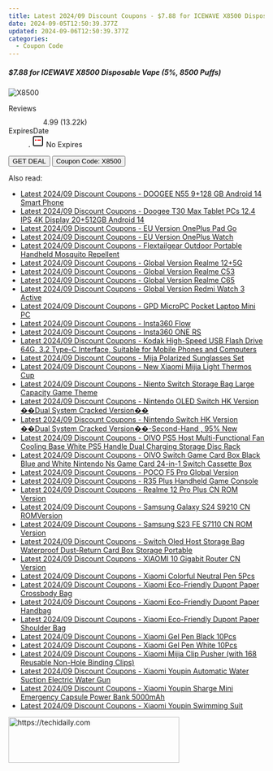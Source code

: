 ```yaml
---
title: Latest 2024/09 Discount Coupons - $7.88 for ICEWAVE X8500 Disposable Vape (5%%, 8500 Puffs)
date: 2024-09-05T12:50:39.377Z
updated: 2024-09-06T12:50:39.377Z
categories:
  - Coupon Code
---
```



<div class="max-w-4xl mx-auto grid grid-cols-1 lg:max-w-5xl lg:gap-x-20 lg:grid-cols-2">
  <div class="relative p-3 col-start-1 row-start-1 flex flex-col-reverse rounded-lg bg-gradient-to-t from-black/75 via-black/0 sm:bg-none sm:row-start-2 sm:p-0 lg:row-start-1">
    <h5 class="mt-1 text-lg font-semibold text-white sm:text-slate-900 md:text-2xl dark:sm:text-white">$7.88 for ICEWAVE X8500 Disposable Vape (5%, 8500 Puffs)</h5>
  </div>
  
  <div class="col-start-1 col-end-3 row-start-1 grid gap-4 sm:mb-6 sm:grid-cols-4 lg:col-start-2 lg:row-span-6 lg:row-end-6 lg:mb-0 lg:gap-6">
      <img src="https://static.shareasale.com/image/59344/deal/icewavex8500disposane.jpg" onClick="javascript:window.open(decodeURIComponent('https%3A%2F%2Fwww.shareasale.com%2Fu.cfm%3Fd%3D1080590%26m%3D59344%26u%3D4338022'), '_blank');void(0);" alt="X8500" class="h-60 w-full rounded-lg object-cover sm:col-span-2 sm:h-52 lg:col-span-full" loading="lazy" />
    
  </div>
  <dl class="row-start-2 mt-4 flex items-center text-xs font-medium sm:row-start-3 sm:mt-1 md:mt-2.5 lg:row-start-2">
    <dt class="sr-only">Reviews</dt>
    <dd class="flex items-center text-indigo-600 dark:text-indigo-400">
      <svg width="24" height="24" fill="none" aria-hidden="true" class="mr-1 stroke-current dark:stroke-indigo-500">
        <path d="m12 5 2 5h5l-4 4 2.103 5L12 16l-5.103 3L9 14l-4-4h5l2-5Z" stroke-width="2" stroke-linecap="round" stroke-linejoin="round" />
      </svg>
      <span>4.99 <span class="font-normal text-slate-400">(13.22k)</span></span>
    </dd>
    <dt class="sr-only">ExpiresDate</dt>
    <dd class="flex items-center">
      <svg width="2" height="2" aria-hidden="true" fill="currentColor" class="mx-3 text-slate-300">
        <circle cx="1" cy="1" r="1" />
      </svg>
      <svg width="24" height="24" viewBox="0 0 24 24" fill="none" stroke="currentColor" stroke-width="2">
        <rect x="3" y="3" width="18" height="18" rx="2" fill="#fff" />
        <path d="M6 10L18 10" stroke="red" stroke-width="2" fill="none" />
        <path d="M10 6L10 18" stroke="#fff" stroke-width="2" fill="none" />
      </svg>
      No Expires    </dd>
  </dl>
  <div class="col-start-1 row-start-3 mt-4 self-center sm:col-start-2 sm:row-span-2 sm:row-start-2 sm:mt-0 lg:col-start-1 lg:row-start-3 lg:row-end-4 lg:mt-6">
    <button type="button" onClick="javascript:window.open(decodeURIComponent('https%3A%2F%2Fwww.shareasale.com%2Fu.cfm%3Fd%3D1080590%26m%3D59344%26u%3D4338022'), '_blank');void(0);" class="rounded-lg bg-red-600 px-3 py-2 text-sm font-medium leading-6 text-white">GET DEAL</button>
    <button type="button" onClick="javascript:window.open(decodeURIComponent('https%3A%2F%2Fwww.shareasale.com%2Fu.cfm%3Fd%3D1080590%26m%3D59344%26u%3D4338022'), '_blank');void(0);" class="border-dashed border-2 border-indigo-600 bg-green-100 text-sm leading-6 font-medium py-2 px-3 rounded-lg">Coupon Code: X8500</button>
  </div>
  <p class="col-start-1 mt-4 text-sm leading-6 sm:col-span-2 lg:col-span-1 lg:row-start-4 lg:mt-6 dark:text-slate-400">
     
  </p>
</div>
<span class="atpl-alsoreadstyle">Also read:</span>
<div><ul>
<li><a href="https://coupons.techidaily.com/coupon-1117949-share-97331-sale/"><u>Latest 2024/09 Discount Coupons - DOOGEE N55 9+128 GB Android 14 Smart Phone</u></a></li>
<li><a href="https://coupons.techidaily.com/coupon-1117948-share-97331-sale/"><u>Latest 2024/09 Discount Coupons - Doogee T30 Max Tablet PCs 12.4  IPS 4K Display 20+512GB Android 14</u></a></li>
<li><a href="https://coupons.techidaily.com/coupon-1118018-share-97331-sale/"><u>Latest 2024/09 Discount Coupons - EU Version OnePlus Pad Go</u></a></li>
<li><a href="https://coupons.techidaily.com/coupon-1118013-share-97331-sale/"><u>Latest 2024/09 Discount Coupons - EU Version OnePlus Watch</u></a></li>
<li><a href="https://coupons.techidaily.com/coupon-1117937-share-97331-sale/"><u>Latest 2024/09 Discount Coupons - Flextailgear Outdoor Portable Handheld Mosquito Repellent</u></a></li>
<li><a href="https://coupons.techidaily.com/coupon-1118014-share-97331-sale/"><u>Latest 2024/09 Discount Coupons - Global Version Realme 12+5G</u></a></li>
<li><a href="https://coupons.techidaily.com/coupon-1117946-share-97331-sale/"><u>Latest 2024/09 Discount Coupons - Global Version Realme C53</u></a></li>
<li><a href="https://coupons.techidaily.com/coupon-1118009-share-97331-sale/"><u>Latest 2024/09 Discount Coupons - Global Version Realme C65</u></a></li>
<li><a href="https://coupons.techidaily.com/coupon-1118004-share-97331-sale/"><u>Latest 2024/09 Discount Coupons - Global Version Redmi Watch 3 Active</u></a></li>
<li><a href="https://coupons.techidaily.com/coupon-1117947-share-97331-sale/"><u>Latest 2024/09 Discount Coupons - GPD MicroPC Pocket Laptop Mini PC</u></a></li>
<li><a href="https://coupons.techidaily.com/coupon-1118010-share-97331-sale/"><u>Latest 2024/09 Discount Coupons - Insta360 Flow</u></a></li>
<li><a href="https://coupons.techidaily.com/coupon-1118011-share-97331-sale/"><u>Latest 2024/09 Discount Coupons - Insta360 ONE RS</u></a></li>
<li><a href="https://coupons.techidaily.com/coupon-1117936-share-97331-sale/"><u>Latest 2024/09 Discount Coupons - Kodak High-Speed USB Flash Drive 64G, 3.2 Type-C Interface, Suitable for Mobile Phones and Computers</u></a></li>
<li><a href="https://coupons.techidaily.com/coupon-1117938-share-97331-sale/"><u>Latest 2024/09 Discount Coupons - Mija Polarized Sunglasses Set</u></a></li>
<li><a href="https://coupons.techidaily.com/coupon-1118005-share-97331-sale/"><u>Latest 2024/09 Discount Coupons - New Xiaomi Mijia Light Thermos Cup</u></a></li>
<li><a href="https://coupons.techidaily.com/coupon-1118003-share-97331-sale/"><u>Latest 2024/09 Discount Coupons - Niento Switch Storage Bag Large Capacity Game Theme</u></a></li>
<li><a href="https://coupons.techidaily.com/coupon-1118016-share-97331-sale/"><u>Latest 2024/09 Discount Coupons - Nintendo OLED Switch HK Version ��Dual System Cracked Version��</u></a></li>
<li><a href="https://coupons.techidaily.com/coupon-1118015-share-97331-sale/"><u>Latest 2024/09 Discount Coupons - Nintendo Switch HK Version ��Dual System Cracked Version��-Second-Hand , 95% New</u></a></li>
<li><a href="https://coupons.techidaily.com/coupon-1118001-share-97331-sale/"><u>Latest 2024/09 Discount Coupons - OIVO PS5 Host Multi-Functional Fan Cooling Base White PS5 Handle Dual Charging Storage Disc Rack</u></a></li>
<li><a href="https://coupons.techidaily.com/coupon-1118002-share-97331-sale/"><u>Latest 2024/09 Discount Coupons - OIVO Switch Game Card Box Black Blue and White Nintendo Ns Game Card 24-in-1 Switch Cassette Box</u></a></li>
<li><a href="https://coupons.techidaily.com/coupon-1118017-share-97331-sale/"><u>Latest 2024/09 Discount Coupons - POCO F5 Pro Global Version</u></a></li>
<li><a href="https://coupons.techidaily.com/coupon-1118012-share-97331-sale/"><u>Latest 2024/09 Discount Coupons - R35 Plus Handheld Game Console</u></a></li>
<li><a href="https://coupons.techidaily.com/coupon-1118020-share-97331-sale/"><u>Latest 2024/09 Discount Coupons - Realme 12 Pro Plus CN ROM Version</u></a></li>
<li><a href="https://coupons.techidaily.com/coupon-1118022-share-97331-sale/"><u>Latest 2024/09 Discount Coupons - Samsung Galaxy S24 S9210 CN ROMVersion</u></a></li>
<li><a href="https://coupons.techidaily.com/coupon-1118021-share-97331-sale/"><u>Latest 2024/09 Discount Coupons - Samsung S23 FE S7110 CN ROM Version</u></a></li>
<li><a href="https://coupons.techidaily.com/coupon-1118000-share-97331-sale/"><u>Latest 2024/09 Discount Coupons - Switch Oled Host Storage Bag Waterproof Dust-Return Card Box Storage Portable</u></a></li>
<li><a href="https://coupons.techidaily.com/coupon-1118019-share-97331-sale/"><u>Latest 2024/09 Discount Coupons - XIAOMI 10 Gigabit Router CN Version</u></a></li>
<li><a href="https://coupons.techidaily.com/coupon-1117939-share-97331-sale/"><u>Latest 2024/09 Discount Coupons - Xiaomi Colorful Neutral Pen 5Pcs</u></a></li>
<li><a href="https://coupons.techidaily.com/coupon-1117942-share-97331-sale/"><u>Latest 2024/09 Discount Coupons - Xiaomi Eco-Friendly Dupont Paper Crossbody Bag</u></a></li>
<li><a href="https://coupons.techidaily.com/coupon-1117944-share-97331-sale/"><u>Latest 2024/09 Discount Coupons - Xiaomi Eco-Friendly Dupont Paper Handbag</u></a></li>
<li><a href="https://coupons.techidaily.com/coupon-1117943-share-97331-sale/"><u>Latest 2024/09 Discount Coupons - Xiaomi Eco-Friendly Dupont Paper Shoulder Bag</u></a></li>
<li><a href="https://coupons.techidaily.com/coupon-1117941-share-97331-sale/"><u>Latest 2024/09 Discount Coupons - Xiaomi Gel Pen Black 10Pcs</u></a></li>
<li><a href="https://coupons.techidaily.com/coupon-1117940-share-97331-sale/"><u>Latest 2024/09 Discount Coupons - Xiaomi Gel Pen White 10Pcs</u></a></li>
<li><a href="https://coupons.techidaily.com/coupon-1117945-share-97331-sale/"><u>Latest 2024/09 Discount Coupons - Xiaomi Mijia Clip Pusher (with 168 Reusable Non-Hole Binding Clips)</u></a></li>
<li><a href="https://coupons.techidaily.com/coupon-1118008-share-97331-sale/"><u>Latest 2024/09 Discount Coupons - Xiaomi Youpin Automatic Water Suction Electric Water Gun</u></a></li>
<li><a href="https://coupons.techidaily.com/coupon-1118007-share-97331-sale/"><u>Latest 2024/09 Discount Coupons - Xiaomi Youpin Sharge Mini Emergency Capsule Power Bank 5000mAh</u></a></li>
<li><a href="https://coupons.techidaily.com/coupon-1118006-share-97331-sale/"><u>Latest 2024/09 Discount Coupons - Xiaomi Youpin Swimming Suit</u></a></li>
</ul></div>

<ins class="adsbygoogle"
      style="display:block"
      data-ad-client="ca-pub-7571918770474297"
      data-ad-slot="8358498916"
      data-ad-format="auto"
      data-full-width-responsive="true"></ins>
<!-- affiliate ads begin -->
<a href="https://aligracehair.sjv.io/c/5597632/2135416/19272" target="_top" id="2135416">
  <img src="//a.impactradius-go.com/display-ad/19272-2135416" border="0" alt="https://techidaily.com" width="336" height="90"/>
</a>
<img height="0" width="0" src="https://aligracehair.sjv.io/i/5597632/2135416/19272" style="position:absolute;visibility:hidden;" border="0" />
<!-- affiliate ads end -->